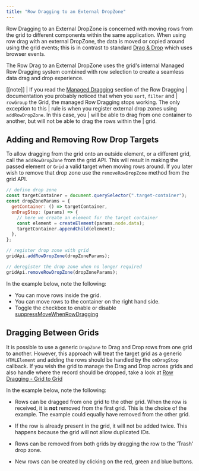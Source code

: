 ```yaml
---
title: "Row Dragging to an External DropZone"
---
```


Row Dragging to an External DropZone is concerned with moving rows from the grid to different components within the same application. When using row drag with an external DropZone, the data is moved or copied around using the grid events; this is in contrast to standard [Drag &amp; Drop](/drag-and-drop/) which uses browser events.

The Row Drag to an External DropZone uses the grid's internal Managed Row Dragging system combined with row selection
to create a seamless data drag and drop experience.

<api-documentation source='grid-api/api.json' section='rowDrag' names='["addRowDropZone", "removeRowDropZone"]'></api-documentation>

[[note]]
| If you read the [Managed Dragging](/row-dragging/#managed-dragging) section of the Row Dragging
| documentation you probably noticed that when you `sort`, `filter` and
| `rowGroup` the Grid, the managed Row Dragging stops working. The only exception to this
| rule is when you register external drop zones using `addRowDropZone`. In this case, you
| will be able to drag from one container to another, but will not be able to drag the rows within the
| grid.

## Adding and Removing Row Drop Targets

To allow dragging from the grid onto an outside element, or a different grid, call the `addRowDropZone` from the grid API. This will result in making the passed element or `Grid` a valid target when moving rows around. If you later wish to remove that drop zone use the `removeRowDropZone` method from the grid API.

```js
// define drop zone
const targetContainer = document.querySelector(".target-container");
const dropZoneParams = {
  getContainer: () => targetContainer,
  onDragStop: (params) => {
    // here we create an element for the target container
    const element = createElement(params.node.data);
    targetContainer.appendChild(element);
  },
};

// register drop zone with grid
gridApi.addRowDropZone(dropZoneParams);

// deregister the drop zone when no longer required
gridApi.removeRowDropZone(dropZoneParams);
```

In the example below, note the following:

- You can move rows inside the grid.
- You can move rows to the container on the right hand side.
- Toggle the checkbox to enable or disable [suppressMoveWhenRowDragging](/row-dragging/#suppress-move-when-dragging)

<grid-example title='Simple' name='simple' type='generated'></grid-example>

## Dragging Between Grids

It is possible to use a generic `DropZone` to Drag and Drop rows from one grid to another. However, this approach will treat the target grid as a generic `HTMLElement` and adding the rows should be handled by the `onDragStop` callback. If you wish the grid to manage the Drag and Drop across grids and also handle where the record should be dropped, take a look at
[Row Dragging - Grid to Grid](/row-dragging-to-grid/)

In the example below, note the following:

- Rows can be dragged from one grid to the other grid. When the row is received, it is **not** removed from the first grid. This is the choice of the example. The example could equally have removed from the other grid.

- If the row is already present in the grid, it will not be added twice. This happens because the grid will not allow duplicated IDs.

- Rows can be removed from both grids by dragging the row to the 'Trash' drop zone.

- New rows can be created by clicking on the red, green and blue buttons.

<grid-example title='Two Grids' name='two-grids' type='multi' options='{ "extras": ["fontawesome"] }'></grid-example>
